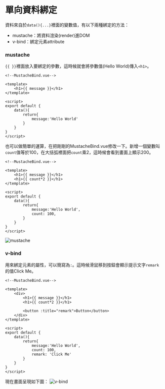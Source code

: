 # 單向資料綁定
資料來自於`data(){...}`裡面的變數值，有以下兩種綁定的方法：
- mustache：將資料渲染(render)進DOM
- v-bind：綁定元素attribute

### mustache
`{{ }}`裡面放入要綁定的參數，這時候就會將參數值(Hello World)傳入`<h1>`。
```vue
<!--MustacheBind.vue-->

<template>
    <h1>{{ message }}</h1>
</template>

<script>
export default {
    data(){
        return{
            message:'Hello World'
        }
    }
}
</script>
```
也可以做簡單的運算，在把剛剛的MustacheBind.vue修改一下。新增一個變數叫`count`值等於100，在大括弧裡面把`count`乘2，這時候會看到畫面上顯示200。
```vue
<!--MustacheBind.vue-->

<template>
    <h1>{{ message }}</h1>
    <h1>{{ count*2 }}</h1>
</template>

<script>
export default {
    data(){
        return{
            message:'Hello World',
            count: 100,
        }
    }
}
</script>
```
![mustache](https://github.com/PeggyHsiao/Vue-Notes/blob/master/basic/mustache.JPG)
### v-bind 
用來綁定元素的屬性，可以簡寫為`:`。這時候滑鼠移到按鈕會顯示提示文字`remark`的值Click Me。
```vue
<!--MustacheBind.vue-->

<template>
    <div>
        <h1>{{ message }}</h1>
        <h1>{{ count*2 }}</h1>

        <button :title="remark">Button</button>
    </div>
</template>

<script>
export default {
    data(){
        return{
            message:'Hello World',
            count: 100,
            remark: 'Click Me'
        }
    }
}
</script>
```
現在畫面呈現如下圖：
![v-bind](https://github.com/PeggyHsiao/Vue-Notes/blob/master/basic/bind.JPG)